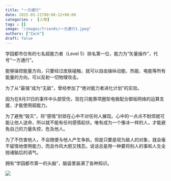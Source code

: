 ```yaml
---
title: "一方通行"
date: 2025-05-21T00:08:12+08:00
categories :  [人物]
tags : []
image: "/images/friends/一方通行1.jpeg"
authors: ["Zack"]
draft: false
---
```


学园都市仅有的七名超能力者（Level 5）排名第一位，能力为“矢量操作”，代号“一方通行”。

能够操控能量方向，只要经过皮肤碰触，就可以自由操纵动能、热能、电能等所有能量的方向，可以反射一切物理攻击。

为了从“最强”成为“无敌”，曾经参加了“绝对能力者进化计划”的实验。

因为在8月31日的事件中头部受伤，现在只能靠项圈型电极配合御坂网络的运算支援，才能使用超能力。

为了避免“毁灭”，将“感情”封锁在心中不对任何人展现。心中的一点点不耐烦就可能让他人送命，所以就不能有任何感情起伏。唯有成为一个像冰一样的人，才能避免自己的力量失控，危及他人。

为了不伤害他人，不会随便与他人产生争执，但是只要是视为敌人的对象，就会毫不留情地使用能力，而且作风大胆又残忍。说话总是用一种要将别人的事和人生全抛诸脑后的语气。

拥有“学园都市第一的头脑”，脑袋里装满了各种知识。

![](/images/friends/一方通行2.jpg)

